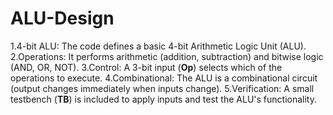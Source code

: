 # ALU-Design
1.4-bit ALU: The code defines a basic 4-bit Arithmetic Logic Unit (ALU).
2.Operations: It performs arithmetic (addition, subtraction) and bitwise logic (AND, OR, NOT).
3.Control: A 3-bit input ($\mathbf{Op}$) selects which of the operations to execute.
4.Combinational: The ALU is a combinational circuit (output changes immediately when inputs change).
5.Verification: A small testbench ($\mathbf{TB}$) is included to apply inputs and test the ALU's functionality.
